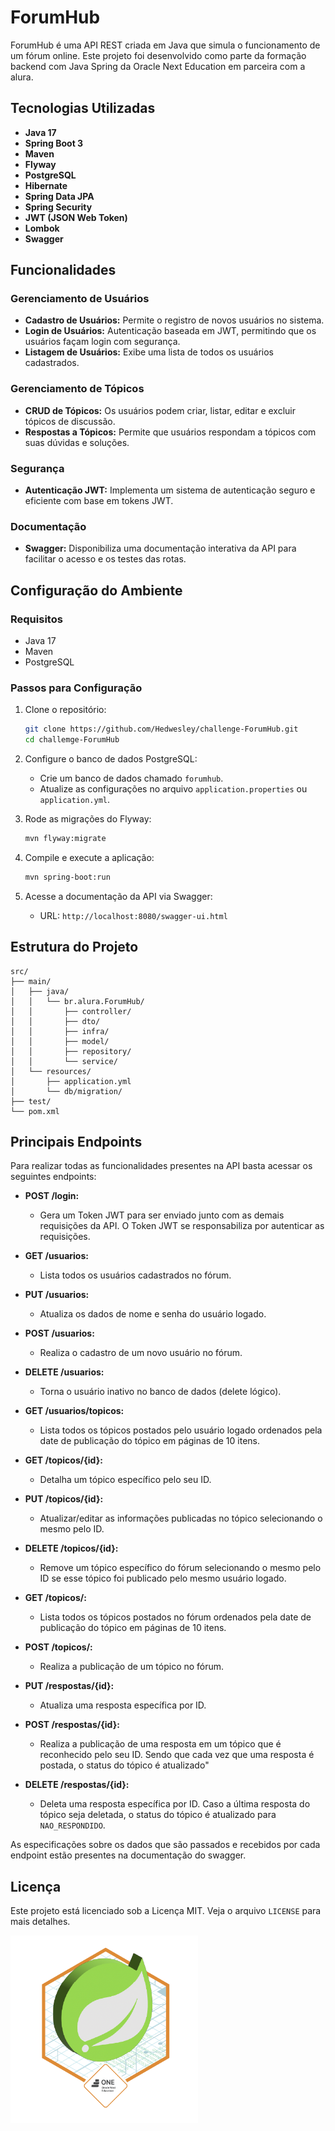 # ForumHub

ForumHub é uma API REST criada em Java que simula o funcionamento de um fórum online. Este projeto foi desenvolvido como parte da formação backend com Java Spring da Oracle Next Education em parceira com a alura.

## Tecnologias Utilizadas

- **Java 17**
- **Spring Boot 3**
- **Maven**
- **Flyway**
- **PostgreSQL**
- **Hibernate**
- **Spring Data JPA**
- **Spring Security**
- **JWT (JSON Web Token)**
- **Lombok**
- **Swagger**

## Funcionalidades

### Gerenciamento de Usuários
- **Cadastro de Usuários:** Permite o registro de novos usuários no sistema.
- **Login de Usuários:** Autenticação baseada em JWT, permitindo que os usuários façam login com segurança.
- **Listagem de Usuários:** Exibe uma lista de todos os usuários cadastrados.

### Gerenciamento de Tópicos
- **CRUD de Tópicos:** Os usuários podem criar, listar, editar e excluir tópicos de discussão.
- **Respostas a Tópicos:** Permite que usuários respondam a tópicos com suas dúvidas e soluções.

### Segurança
- **Autenticação JWT:** Implementa um sistema de autenticação seguro e eficiente com base em tokens JWT.

### Documentação
- **Swagger:** Disponibiliza uma documentação interativa da API para facilitar o acesso e os testes das rotas.

## Configuração do Ambiente

### Requisitos
- Java 17
- Maven
- PostgreSQL

### Passos para Configuração
1. Clone o repositório:
   ```bash
   git clone https://github.com/Hedwesley/challenge-ForumHub.git
   cd challemge-ForumHub
   ```
2. Configure o banco de dados PostgreSQL:
   - Crie um banco de dados chamado `forumhub`.
   - Atualize as configurações no arquivo `application.properties` ou `application.yml`.

3. Rode as migrações do Flyway:
   ```bash
   mvn flyway:migrate
   ```

4. Compile e execute a aplicação:
   ```bash
   mvn spring-boot:run
   ```

5. Acesse a documentação da API via Swagger:
   - URL: `http://localhost:8080/swagger-ui.html`

## Estrutura do Projeto

```plaintext
src/
├── main/
│   ├── java/
│   │   └── br.alura.ForumHub/
│   │       ├── controller/
│   │       ├── dto/
│   │       ├── infra/
│   │       ├── model/
│   │       ├── repository/
│   │       └── service/
│   └── resources/
│       ├── application.yml
│       └── db/migration/
├── test/
└── pom.xml
```
## Principais Endpoints

Para realizar todas as funcionalidades presentes na API basta acessar os seguintes endpoints:

- **POST /login:**
    - Gera um Token JWT para ser enviado junto com as demais requisições da API. O Token JWT se responsabiliza por autenticar as requisições.

- **GET /usuarios:**
    - Lista todos os usuários cadastrados no fórum.

- **PUT /usuarios:**
    - Atualiza os dados de nome e senha do usuário logado.

- **POST /usuarios:**
    - Realiza o cadastro de um novo usuário no fórum.

- **DELETE /usuarios:**
    - Torna o usuário inativo no banco de dados (delete lógico).

- **GET /usuarios/topicos:**
    - Lista todos os tópicos postados pelo usuário logado ordenados pela date de publicação do tópico em páginas de 10 itens.

- **GET /topicos/{id}:**
    - Detalha um tópico específico pelo seu ID.

- **PUT /topicos/{id}:**
    - Atualizar/editar as informações publicadas no tópico selecionando o mesmo pelo ID.

- **DELETE /topicos/{id}:**
    - Remove um tópico específico do fórum selecionando o mesmo pelo ID se esse tópico foi publicado pelo mesmo usuário logado.

- **GET /topicos/:**
    - Lista todos os tópicos postados no fórum ordenados pela date de publicação do tópico em páginas de 10 itens.

- **POST /topicos/:**
    - Realiza a publicação de um tópico no fórum.

- **PUT /respostas/{id}:**
    - Atualiza uma resposta específica por ID.

- **POST /respostas/{id}:**
    - Realiza a publicação de uma resposta em um tópico que é reconhecido pelo seu ID. Sendo que cada vez que uma resposta é postada, o status do tópico é atualizado"

- **DELETE /respostas/{id}:**
    - Deleta uma resposta específica por ID. Caso a última resposta do tópico seja deletada, o status do tópico é atualizado para `NAO_RESPONDIDO`.

As especificações sobre os dados que são passados e recebidos por cada endpoint estão presentes na documentação do swagger.

## Licença
Este projeto está licenciado sob a Licença MIT. Veja o arquivo `LICENSE` para mais detalhes.

<div>
    <p>
        <img src="Badge-Spring.png" height="300" tittle="site"> 
    </p>
</div>
